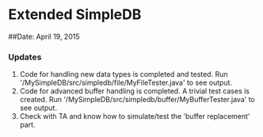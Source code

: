 # Extended SimpleDB 
##Date: April 19, 2015
### Updates 

 1. Code for handling new data types is completed and tested. Run '/MySimpleDB/src/simpledb/file/MyFileTester.java' to see output. 
 2. Code for advanced buffer handling  is completed. A trivial test cases is created. Run '/MySimpleDB/src/simpledb/buffer/MyBufferTester.java' to see output. 
 3. Check with TA and know how to simulate/test the 'buffer replacement' part.  
 
